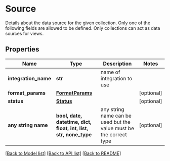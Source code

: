# Source

Details about the data source for the given collection. Only one of the following fields are allowed to be defined. Only collections can act as data sources for views. 

## Properties
Name | Type | Description | Notes
------------ | ------------- | ------------- | -------------
**integration_name** | **str** | name of integration to use | 
**format_params** | [**FormatParams**](FormatParams.md) |  | [optional] 
**status** | [**Status**](Status.md) |  | [optional] 
**any string name** | **bool, date, datetime, dict, float, int, list, str, none_type** | any string name can be used but the value must be the correct type | [optional]

[[Back to Model list]](../README.md#documentation-for-models) [[Back to API list]](../README.md#documentation-for-api-endpoints) [[Back to README]](../README.md)


